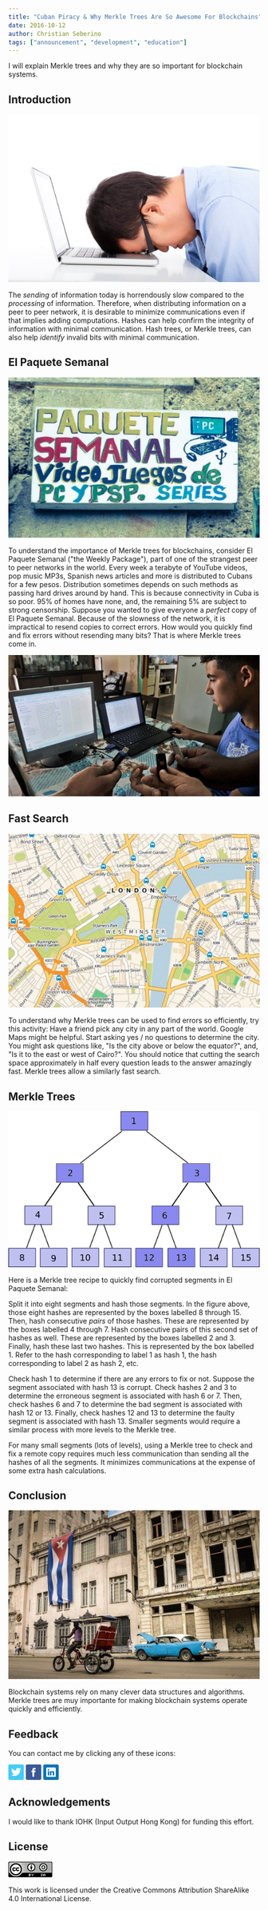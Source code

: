 ```yaml
---
title: "Cuban Piracy & Why Merkle Trees Are So Awesome For Blockchains"
date: 2016-10-12
author: Christian Seberino
tags: ["announcement", "development", "education"]
---
```


I will explain Merkle trees and why they are so important for blockchain systems.

## Introduction

![slow](./82fa11f184.jpg)

The *sending* of information today is horrendously slow compared to the *processing* of information. Therefore, when distributing information on a peer to peer network, it is desirable to minimize communications even if that implies adding computations.  Hashes can help confirm the integrity of information with minimal communication.  Hash trees, or Merkle trees, can also help *identify* invalid bits with minimal communication.

## El Paquete Semanal

![sign](./82fa6d5fc9.jpg)

To understand the importance of Merkle trees for blockchains, consider El Paquete Semanal ("the Weekly Package"), part of one of the strangest peer to peer networks in the world.  Every week a terabyte of YouTube videos, pop music MP3s, Spanish news articles and more is distributed to Cubans for a few pesos.  Distribution sometimes depends on such methods as passing hard drives around by hand.  This is because connectivity in Cuba is so poor.  95% of homes have none, and, the remaining 5% are subject to strong censorship. Suppose you wanted to give everyone a *perfect* copy of  El Paquete Semanal.  Because of the slowness of the network, it is impractical to resend copies to correct errors.  How would you quickly find and fix errors without resending many bits?  That is where Merkle trees come in.

![house](./82fa5e09b5.jpg)

## Fast Search

![map](./82fa2df772.jpg)

To understand why Merkle trees can be used to find errors so efficiently, try this activity: Have a friend pick any city in any part of the world. Google Maps might be helpful. Start asking yes / no questions to determine the city. You might ask questions like, "Is the city above or below the equator?", and, "Is it to the east or west of Cairo?". You should notice that cutting the search space approximately in half every question leads to the answer amazingly fast. Merkle trees allow a similarly fast search.

## Merkle Trees

![merkle](./82fa48ed9d.jpg)

Here is a Merkle tree recipe to quickly find corrupted segments in El Paquete Semanal:

Split it into eight segments and hash those segments. In the figure above, those eight hashes are represented by the boxes labelled 8 through 15. Then, hash consecutive *pairs* of those hashes. These are represented by the boxes labelled 4 through 7. Hash consecutive pairs of this second set of hashes as well.  These are represented by the boxes labelled 2 and 3.  Finally, hash these last two hashes. This is represented by the box labelled 1. Refer to the hash corresponding to label 1 as hash 1, the hash corresponding to label 2 as hash 2, etc.

Check hash 1 to determine if there are any errors to fix or not. Suppose the segment associated with hash 13 is corrupt. Check hashes 2 and 3 to determine the erroneous segment is associated with hash 6 or 7. Then, check hashes 6 and 7 to determine the bad segment is associated with hash 12 or 13. Finally, check hashes 12 and 13 to determine the faulty segment is associated with hash 13. Smaller segments would require a similar process with more levels to the Merkle tree.

For many small segments (lots of levels), using a Merkle tree to check and fix a remote copy requires much less communication than sending all the hashes of all the segments. It minimizes communications at the expense of some extra hash calculations.

## Conclusion

![last](./82fa22d881.jpg)

Blockchain systems rely on many clever data structures and algorithms.  Merkle trees are muy importante for making blockchain systems operate quickly and efficiently.

## Feedback

You can contact me by clicking any of these icons:

[![twitter](./fcbc8685c1.png)](https://twitter.com/chris_seberino) [![facebook](./fcbc627df9.png)](https://www.facebook.com/cseberino) [![linkedin](./fcbcf09c9e.png)](https://www.linkedin.com/in/christian-seberino-776897110)

## Acknowledgements

I would like to thank IOHK (Input Output Hong Kong) for funding this effort.

## License

![license](./88x31.png)

This work is licensed under the Creative Commons Attribution ShareAlike 4.0 International License.
